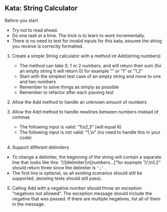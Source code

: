 ## Kata: String Calculator

Before you start
- Try not to read ahead.
- Do one task at a time. The trick is to learn to work incrementally.
- There is no need to test for invalid inputs for this kata, assume the string you receive is correctly formatted.

1. Create a simple String calculator with a method int Add(string numbers)
	- The method can take 0, 1 or 2 numbers, and will return their sum (for an empty string it will return 0) for example “” or “1” or “1,2”
	- Start with the simplest test case of an empty string and move to one and two numbers
	- Remember to solve things as simply as possible
	- Remember to refactor after each passing test

2. Allow the Add method to handle an unknown amount of numbers

3. Allow the Add method to handle newlines between numbers instead of commas
	- The following input is valid: “1\n2,3” (will equal 6)
	- The following input is not valid: “1,\n” (no need to handle this in your code)

4. Support different delimiters
- To change a delimiter, the beginning of the string will contain a separate line that looks like this: “//[delimiter]\n[numbers…]”for example “//;\n1;2” should return three since the delimiter is `‘;’` .
- The first line is optional, so all existing scenarios should still be supported, (existing tests should still pass).

5. Calling Add with a negative number should throw an exception “negatives not allowed”. The exception message should include the negative that was passed. If there are multiple negatives, list all of them in the message.